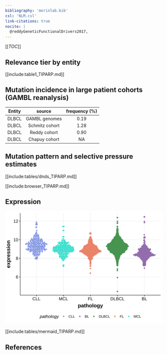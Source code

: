 ```yaml
---
bibliography: 'morinlab.bib'
csl: 'NLM.csl'
link-citations: true
nocite: |
  @reddyGeneticFunctionalDrivers2017, 
---
```

[[_TOC_]]


## Relevance tier by entity

[[include:table1_TIPARP.md]]

## Mutation incidence in large patient cohorts (GAMBL reanalysis)

|Entity|source        |frequency (%)|
|:------:|:--------------:|:-------------:|
|DLBCL |GAMBL genomes |0.19         |
|DLBCL |Schmitz cohort|1.28         |
|DLBCL |Reddy cohort  |0.90         |
|DLBCL |Chapuy cohort |  NA         |

## Mutation pattern and selective pressure estimates

[[include:tables/dnds_TIPARP.md]]




[[include:browser_TIPARP.md]]

## Expression
![](images/gene_expression/TIPARP_by_pathology.svg)
<!-- ORIGIN: reddyGeneticFunctionalDrivers2017 -->
<!-- DLBCL: reddyGeneticFunctionalDrivers2017 -->

[[include:tables/mermaid_TIPARP.md]]

## References

